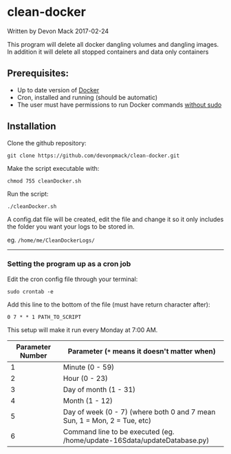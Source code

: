 # clean-docker
Written by Devon Mack 2017-02-24                                                 

This program will delete all docker dangling volumes and dangling images.
In addition it will delete all stopped containers and data only containers 

## Prerequisites:
- Up to date version of [Docker](https://www.docker.com/)
- Cron, installed and running (should be automatic)
- The user must have permissions to run Docker commands [without sudo](https://coderwall.com/p/4zeaqq/run-docker-commands-without-sudo)
                                                                                           
## Installation

Clone the github repository:
```console
git clone https://github.com/devonpmack/clean-docker.git
```
Make the script executable with:
```console
chmod 755 cleanDocker.sh
```
Run the script:
```console
./cleanDocker.sh
```
A config.dat file will be created, edit the file and change it so it only includes the folder you want your
logs to be stored in.

eg. `/home/me/CleanDockerLogs/`

---

### Setting the program up as a cron job

Edit the cron config file through your terminal:

```console
sudo crontab -e
```

Add this line to the bottom of the file (must have return character after):                                                 

```ceylon
0 7 * * 1 PATH_TO_SCRIPT
```

This setup will make it run every Monday at 7:00 AM.

Parameter Number | Parameter (`*` means it doesn't matter when)
--- | ---
1 | Minute (0 - 59)
2 | Hour (0 - 23)
3 | Day of month (1 - 31) 
4 | Month (1 - 12)
5 | Day of week (0 - 7) (where both 0 and 7 mean Sun, 1 = Mon, 2 = Tue, etc)
6 | Command line to be executed (eg. /home/update-16Sdata/updateDatabase.py) 

